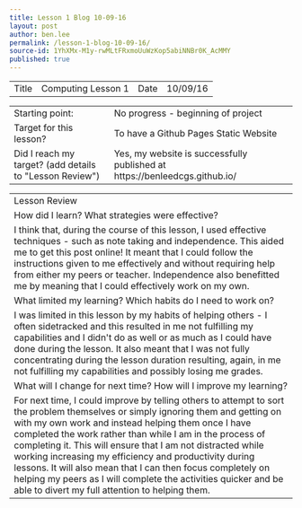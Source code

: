 ```yaml
---
title: Lesson 1 Blog 10-09-16
layout: post
author: ben.lee
permalink: /lesson-1-blog-10-09-16/
source-id: 1YhXMx-M1y-rwMLtFRxmoUuWzKop5abiNNBr0K_AcMMY
published: true
---
```

<table>
  <tr>
    <td>Title</td>
    <td>Computing Lesson 1</td>
    <td>Date</td>
    <td>10/09/16</td>
  </tr>
</table>


<table>
  <tr>
    <td>Starting point:</td>
    <td>No progress - beginning of project</td>
  </tr>
  <tr>
    <td>Target for this lesson?</td>
    <td>To have a Github Pages Static Website</td>
  </tr>
  <tr>
    <td>Did I reach my target? 
(add details to "Lesson Review")</td>
    <td> Yes, my website is successfully published at https://benleedcgs.github.io/</td>
  </tr>
</table>


<table>
  <tr>
    <td>Lesson Review</td>
  </tr>
  <tr>
    <td>How did I learn? What strategies were effective? </td>
  </tr>
  <tr>
    <td>I think that, during the course of this lesson, I used effective techniques - such as note taking and independence. This aided me to get this post online! It meant that I could follow the instructions given to me effectively and without requiring help from either my peers or teacher. Independence also benefitted me by meaning that I could effectively work on my own.</td>
  </tr>
  <tr>
    <td>What limited my learning? Which habits do I need to work on? </td>
  </tr>
  <tr>
    <td>I was limited in this lesson by my habits of helping others - I often sidetracked and this resulted in me not fulfilling my capabilities and I didn't do as well or as much as I could have done during the lesson. It also meant that I was not fully concentrating during the lesson duration resulting, again, in me not fulfilling my capabilities and possibly losing me grades.</td>
  </tr>
  <tr>
    <td>What will I change for next time? How will I improve my learning?</td>
  </tr>
  <tr>
    <td>For next time, I could improve by telling others to attempt to sort the problem themselves or simply ignoring them and getting on with my own work and instead helping them once I have completed the work rather than while I am in the process of completing it. This will ensure that I am not distracted while working increasing my efficiency and productivity during lessons. It will also mean that I can then focus completely on helping my peers as I will complete the activities quicker and be able to divert my full attention to helping them.</td>
  </tr>
</table>


